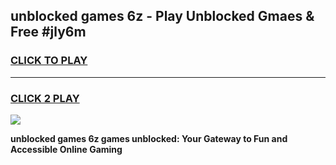 
## unblocked games 6z - Play Unblocked Gmaes & Free #jly6m
<h3>
<a href="https://news.freeplayer.one?title=unblocked_games_6z&ref=03M">CLICK TO PLAY</a></h3>
<hr>

<h3>
<a href="https://news.freeplayer.one?title=unblocked_games_6z&ref=03M">CLICK 2 PLAY</a>
  
</h3>

<a href="https://news.freeplayer.one?title=unblocked_games_6z&ref=03M"><img src="https://clearcache.store/games.png"></a>


**unblocked games 6z games unblocked: Your Gateway to Fun and Accessible Online Gaming**
